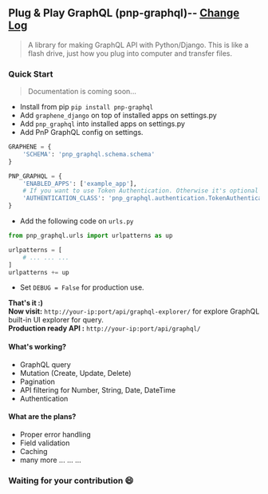 ## Plug & Play GraphQL (pnp-graphql)-- [Change Log](https://github.com/iashraful/pnp-graphql/blob/master/CHANGELOG.md)
> A library for making GraphQL API with Python/Django. This is like a flash drive, 
just how you plug into computer and transfer files.

### Quick Start
> Documentation is coming soon...

* Install from pip `pip install pnp-graphql`
* Add `graphene_django` on top of installed apps on settings.py
* Add `pnp_graphql` into installed apps on settings.py
* Add PnP GraphQL config on settings.
```python
GRAPHENE = {
    'SCHEMA': 'pnp_graphql.schema.schema'
}

PNP_GRAPHQL = {
    'ENABLED_APPS': ['example_app'],
    # If you want to use Token Authentication. Otherwise it's optional
    'AUTHENTICATION_CLASS': 'pnp_graphql.authentication.TokenAuthentication'
}
```
* Add the following code on `urls.py`
```python
from pnp_graphql.urls import urlpatterns as up

urlpatterns = [
    # ... ... ... 
]
urlpatterns += up
```
* Set `DEBUG = False` for production use.

**That's it :)**  
**Now visit:** `http://your-ip:port/api/graphql-explorer/` for explore GraphQL built-in UI explorer for query.  
**Production ready API :** `http://your-ip:port/api/graphql/`


#### What's working?
* GraphQL query
* Mutation (Create, Update, Delete)
* Pagination
* API filtering for Number, String, Date, DateTime
* Authentication

#### What are the plans?
* Proper error handling
* Field validation
* Caching
* many more ... ... ...

### Waiting for your contribution :smile: